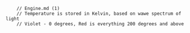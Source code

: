         // Engine.md (1)
        // Temperature is stored in Kelvin, based on wawe spectrum of light
        // Violet - 0 degrees, Red is everything 200 degrees and above